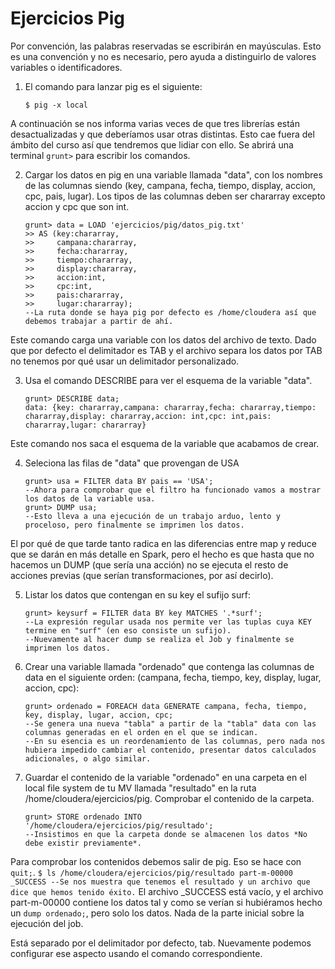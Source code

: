 # Ejercicios Pig

Por convención, las palabras reservadas se escribirán en mayúsculas. Esto es una convención y no es necesario, pero ayuda a distinguirlo de valores variables o identificadores.

1. El comando para lanzar pig es el siguiente:
    ```
    $ pig -x local
    ```
A continuación se nos informa varias veces de que tres librerías están desactualizadas y que deberíamos usar otras distintas. Esto cae fuera del ámbito del curso así que tendremos que lidiar con ello. Se abrirá una terminal `grunt>` para escribir los comandos.

2. Cargar los datos en pig en una variable llamada "data", con los nombres de las columnas siendo (key, campana, fecha, tiempo, display, accion, cpc, pais, lugar). Los tipos de las columnas deben ser chararray excepto accion y cpc que son int.
    ```
    grunt> data = LOAD 'ejercicios/pig/datos_pig.txt'
    >> AS (key:chararray,
    >>     campana:chararray,
    >>     fecha:chararray,
    >>     tiempo:chararray, 
    >>     display:chararray, 
    >>     accion:int, 
    >>     cpc:int, 
    >>     pais:chararray, 
    >>     lugar:chararray);
    --La ruta donde se haya pig por defecto es /home/cloudera así que debemos trabajar a partir de ahí.
    ```
Este comando carga una variable con los datos del archivo de texto. Dado que por defecto el delimitador es TAB y el archivo separa los datos por TAB no tenemos por qué usar un delimitador personalizado.

3. Usa el comando DESCRIBE para ver el esquema de la variable "data".
    ```
    grunt> DESCRIBE data;
    data: {key: chararray,campana: chararray,fecha: chararray,tiempo: chararray,display: chararray,accion: int,cpc: int,pais: chararray,lugar: chararray}
    ```
Este comando nos saca el esquema de la variable que acabamos de crear.

4. Seleciona las filas de "data" que provengan de USA
    ```
    grunt> usa = FILTER data BY pais == 'USA';
    --Ahora para comprobar que el filtro ha funcionado vamos a mostrar los datos de la variable usa.
    grunt> DUMP usa;
    --Esto lleva a una ejecución de un trabajo arduo, lento y proceloso, pero finalmente se imprimen los datos.
    ```
El por qué de que tarde tanto radica en las diferencias entre map y reduce que se darán en más detalle en Spark, pero el hecho es que hasta que no hacemos un DUMP (que sería una acción) no se ejecuta el resto de acciones previas (que serían transformaciones, por así decirlo).

5. Listar los datos que contengan en su key el sufijo surf:
    ```
    grunt> keysurf = FILTER data BY key MATCHES '.*surf';
    --La expresión regular usada nos permite ver las tuplas cuya KEY termine en "surf" (en eso consiste un sufijo).
    --Nuevamente al hacer dump se realiza el Job y finalmente se imprimen los datos.
    ```

6. Crear una variable llamada "ordenado" que contenga las columnas de data en el siguiente orden: (campana, fecha, tiempo, key, display, lugar, accion, cpc):
    ```
    grunt> ordenado = FOREACH data GENERATE campana, fecha, tiempo, key, display, lugar, accion, cpc;
    --Se genera una nueva "tabla" a partir de la "tabla" data con las columnas generadas en el orden en el que se indican.
    --En su esencia es un reordenamiento de las columnas, pero nada nos hubiera impedido cambiar el contenido, presentar datos calculados adicionales, o algo similar.
    ```

7. Guardar el contenido de la variable "ordenado" en una carpeta en el local file system de tu MV llamada "resultado" en la ruta /home/cloudera/ejercicios/pig. Comprobar el contenido de la carpeta.
    ```
    grunt> STORE ordenado INTO '/home/cloudera/ejercicios/pig/resultado';
    --Insistimos en que la carpeta donde se almacenen los datos *No debe existir previamente*.
    ```
Para comprobar los contenidos debemos salir de pig. Eso se hace con `quit;`.
    ```
    $ ls /home/cloudera/ejercicios/pig/resultado
    part-m-00000  _SUCCESS
    --Se nos muestra que tenemos el resultado y un archivo que dice que hemos tenido éxito.
    ```
El archivo _SUCCESS está vacío, y el archivo part-m-00000 contiene los datos tal y como se verían si hubiéramos hecho un `dump ordenado;`, pero solo los datos. Nada de la parte inicial sobre la ejecución del job.

Está separado por el delimitador por defecto, tab. Nuevamente podemos configurar ese aspecto usando el comando correspondiente.